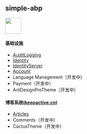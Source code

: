 ## simple-abp

<img width='50' src="https://www.keepactive.cn/logo.png">

#### 基础设施
* <a href="https://github.com/aqa365/simple-abp/tree/master/modules/audit-logging" target="_blank">AuditLogging</a>
* <a href="https://github.com/aqa365/simple-abp/tree/master/modules/identity" target="_blank">Identity</a>
* <a href="https://github.com/aqa365/simple-abp/tree/master/modules/identity-server" target="_blank">IdentityServer</a>
* <a href="https://github.com/aqa365/simple-abp/tree/master/modules/account" target="_blank">Account</a>
* Language Management（开发中）
* Payment（开发中）
* AntDesignProTheme（开发中）

#### 博客系统(<a href="https://www.keepactive.cn" target="_blank">keepactive.cn</a>)
* <a href="https://github.com/aqa365/simple-abp/tree/master/modules/articles" target="_blank">Articles</a>
* Comments（开发中）
* CactusTheme（开发中）

